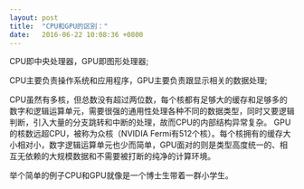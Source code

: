 ```yaml
---
layout: post
title:  "CPU和GPU的区别："
date:   2016-06-22 10:08:36 +0800
---
```

CPU即中央处理器，GPU即图形处理器;

CPU主要负责操作系统和应用程序，GPU主要负责跟显示相关的数据处理;

CPU虽然有多核，但总数没有超过两位数，每个核都有足够大的缓存和足够多的数字和逻辑运算单元，需要很强的通用性处理各种不同的数据类型，同时又要逻辑判断，引入大量的分支跳转和中断的处理，故而CPU的内部结构异常复杂。
GPU的核数远超CPU，被称为众核（NVIDIA Fermi有512个核）。每个核拥有的缓存大小相对小，数字逻辑运算单元也少而简单，GPU面对的则是类型高度统一的、相互无依赖的大规模数据和不需要被打断的纯净的计算环境。

举个简单的例子CPU和GPU就像是一个博士生带着一群小学生。